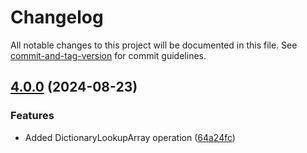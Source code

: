 # Changelog

All notable changes to this project will be documented in this file. See [commit-and-tag-version](https://github.com/absolute-version/commit-and-tag-version) for commit guidelines.

## [4.0.0](https://github.com/matthiasnoback/microsoft-translator/compare/v0.6.1...v4.0.0) (2024-08-23)


### Features

* Added DictionaryLookupArray operation ([64a24fc](https://github.com/matthiasnoback/microsoft-translator/commit/64a24fcbbe4d2f7ce73af3ae97a1ea925afd22a2))

